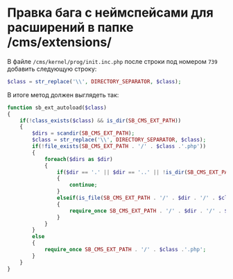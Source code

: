 # Правка бага с неймспейсами для расширений в папке /cms/extensions/

В файле `/cms/kernel/prog/init.inc.php` после строки под номером `739` добавить следующую строку:
```php
$class = str_replace('\\', DIRECTORY_SEPARATOR, $class);
```

В итоге метод должен выглядеть так:

```php
function sb_ext_autoload($class)
{ 
    if(!class_exists($class) && is_dir(SB_CMS_EXT_PATH))
    {
        $dirs = scandir(SB_CMS_EXT_PATH);
        $class = str_replace('\\', DIRECTORY_SEPARATOR, $class);
        if(!file_exists(SB_CMS_EXT_PATH . '/' . $class .'.php'))
        {
            foreach($dirs as $dir)
            {
                if($dir == '.' || $dir == '..' || !is_dir(SB_CMS_EXT_PATH . '/' . $dir))
                {
                    continue;
                }
                elseif(is_file(SB_CMS_EXT_PATH . '/' . $dir . '/' . $class . '.php'))
                {
                    require_once SB_CMS_EXT_PATH . '/' . $dir . '/' . $class . '.php';
                }
            }
        }
        else
        {
            require_once SB_CMS_EXT_PATH . '/' . $class .'.php';
        }
    }
}
```
